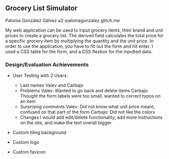 ## Grocery List Simulator
Paloma González Gálvez
a2-palomagonzalez.glitch.me

My web application can be used to input grocery items, their brand and unit prices to create a grocery list.
The derived field calculates the total price for a specific grocery item by multiplying the quantity and the unit price.
In order to use the application, you have to fill out the form and hit enter.
I used a CSS table for the form, and a CSS flexbox for the inputted data.

### Design/Evaluation Achievements
- User Testing with 2 Users:
  - Last names
    Valev and Carbajo
  - Problems
    Valev: Wanted to go back and delete items
    Carbajo: Thought the form labels were too small, wanted to correct typos on an item
  - Surprising comments
    Valev: Did not know what unit price meant, confused on that part of the form
    Carbajo: Did not like the colors
  - Changes
    I would add edit/delete functionality, add more instructions on the site, and make the text overall bigger

- Custom tiling background
- Custom logo
- Custom favicon
